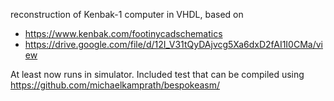 reconstruction of Kenbak-1 computer in VHDL, based on 
* https://www.kenbak.com/footinycadschematics
* https://drive.google.com/file/d/12I_V31tQyDAjvcg5Xa6dxD2fAI1I0CMa/view

At least now runs in simulator.
Included test that can be compiled using https://github.com/michaelkamprath/bespokeasm/


